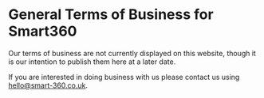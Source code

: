 General Terms of Business for Smart360
======================================

Our terms of business are not currently displayed on this website, though it is our intention to publish them here at a later date. 

If you are interested in doing business with us please contact us using <hello@smart-360.co.uk>.
